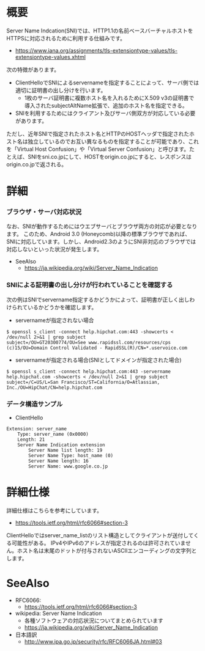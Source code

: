 # 概要
Server Name Indcation(SNI)では、HTTP1.1の名前ベースバーチャルホストをHTTPSに対応されるために利用する仕組みです。
- https://www.iana.org/assignments/tls-extensiontype-values/tls-extensiontype-values.xhtml

次の特徴があります。
- ClientHelloでSNIによるservernameを指定することによって、サーバ側では適切に証明書の出し分けを行います。
  - 1枚のサーバ証明書に複数ホスト名を入れるためにX.509 v3の証明書で導入されたsubjectAltName拡張で、追加のホスト名を指定できる。
- SNIを利用するためにはクライアント及びサーバ側双方が対応している必要があります。

ただし、近年SNIで指定されたホスト名とHTTPのHOSTヘッダで指定されたホスト名は独立しているのでお互い異なるものを指定することが可能であり、これを「Virtual Host Confusion」や「Virtual Server Confusion」と呼びます。たとえば、SNIをsni.co.jpにして、HOSTをorigin.co.jpにすると、レスポンスはorigin.co.jpで返される。

# 詳細

### ブラウザ・サーバ対応状況
なお、SNIが動作するためにはウエブサーバとブラウザ両方の対応が必要となります。
このため、Android 3.0 (Honeycomb)以降の標準ブラウザであれば、SNIに対応しています。しかし、Android2.3のようにSNI非対応のブラウザでは対応しないといった状況が発生します。

- SeeAlso
  - https://ja.wikipedia.org/wiki/Server_Name_Indication

### SNIによる証明書の出し分けが行われていることを確認する

次の例はSNIでservername指定するかどうかによって、証明書が正しく出しわけられているかどうかを確認します。

- servernameが指定されない場合
```
$ openssl s_client -connect help.hipchat.com:443 -showcerts < /dev/null 2>&1 | grep subject
subject=/OU=GT20300774/OU=See www.rapidssl.com/resources/cps (c)15/OU=Domain Control Validated - RapidSSL(R)/CN=*.uservoice.com
```

- servernameが指定される場合(SNIとしてドメインが指定された場合) 
```
$ openssl s_client -connect help.hipchat.com:443 -servername help.hipchat.com -showcerts < /dev/null 2>&1 | grep subject
subject=/C=US/L=San Francisco/ST=California/O=Atlassian, Inc./OU=HipChat/CN=help.hipchat.com
```

### データ構造サンプル
- ClientHello
```
Extension: server_name
    Type: server_name (0x0000)
    Length: 21
    Server Name Indication extension
        Server Name list length: 19
        Server Name Type: host_name (0)
        Server Name length: 16
        Server Name: www.google.co.jp
```

# 詳細仕様
詳細仕様はこちらを参考にしています。
- https://tools.ietf.org/html/rfc6066#section-3

ClientHelloではserver_name_listのリスト構造としてクライアントが送付してくる可能性がある。
IPv4やIPv6のアドレスが指定されるのは許可されていません。ホスト名は末尾のドットが付与されないASCIIエンコーディングの文字列とします。

# SeeAlso
- RFC6066:
  - https://tools.ietf.org/html/rfc6066#section-3
- wikipedia: Server Name Indication
  - 各種ソフトウェアの対応状況についてまとめられています
  - https://ja.wikipedia.org/wiki/Server_Name_Indication
- 日本語訳
  - http://www.ipa.go.jp/security/rfc/RFC6066JA.html#03
